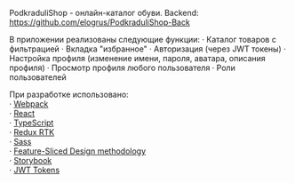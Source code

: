 PodkraduliShop - онлайн-каталог обуви.
Backend: https://github.com/elogrus/PodkraduliShop-Back

В приложении реализованы следующие функции:
· Каталог товаров с фильтрацией
· Вкладка "избранное"
· Авторизация (через JWT токены)
· Настройка профиля (изменение имени, пароля, аватара, описания профиля)
· Просмотр профиля любого пользователя
· Роли пользователей 

При разработке использовано: <br />
· [Webpack](https://webpack.js.org/) <br />
· [React](https://react.dev/) <br />
· [TypeScript](https://www.typescriptlang.org/) <br />
· [Redux RTK](https://redux-toolkit.js.org/) <br />
· [Sass](https://sass-lang.com/) <br />
· [Feature-Sliced Design methodology](https://feature-sliced.design/) <br />
· [Storybook](https://storybook.js.org/) <br />
· [JWT Tokens](https://jwt.io/) <br />
